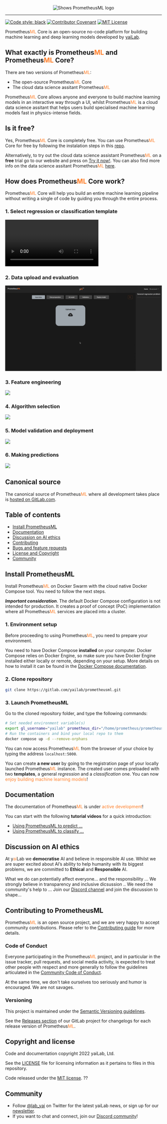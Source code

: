 <div style="margin-bottom:2rem;"></div>
<div align="center">

  <picture>
    <source height="150" media="(prefers-color-scheme: dark)" srcset="https://yailab.com/assets/logo/logo-prometheus-white.svg">
    <source height="150" media="(prefers-color-scheme: light)" srcset="https://yailab.com/assets/logo/logo-prometheus-black.svg">
    <img height="150" alt="Shows PrometheusML logo" src="https://yailab.com/assets/logo/logo-prometheus-black.svg">
  </picture>

</div>

-----------------
[![Code style: black](https://img.shields.io/badge/code%20style-black-000000.svg)](https://github.com/psf/black)
[![Contributor Covenant](https://img.shields.io/badge/Contributor%20Covenant-2.1-4baaaa.svg)](CODE_OF_CONDUCT.md)
[![MIT License](https://img.shields.io/badge/License-MIT-brightgreen.svg)](LICENSE)

Prometheus<span style="color: #ff7F2a;">ML</span> Core is an open-source no-code platform for building machine learning 
and deep learning models developed by [yaiLab](https://yailab.com/).   

## What exactly is Prometheus<span style="color: #ff7F2a;">ML</span> and Prometheus<span style="color: #ff7F2a;">ML</span> Core?

There are two versions of Prometheus<span style="color: #ff7F2a;">ML</span>:
- The open-source Prometheus<span style="color: #ff7F2a;">ML</span> Core
- The cloud data science assitant Prometheus<span style="color: #ff7F2a;">ML</span>

Prometheus<span style="color: #ff7F2a;">ML</span> Core allows anyone and everyone to build machine learning models in an
interactive way through a UI, whilst Prometheus<span style="color: #ff7F2a;">ML</span> is a cloud data science assitant that helps
users build specialised machine learning models fast in physics-intense fields.

## Is it free?

Yes, Prometheus<span style="color: #ff7F2a;">ML</span> Core is completely free. You can use Prometheus<span style="color: #ff7F2a;">ML</span> Core for free by following the instalation steps
in this [repo](#install-prometheusml).

Alternatively, to try out the cloud data science assistant Prometheus<span style="color: #ff7F2a;">ML</span> on a **free** trial go to our website and press on 
[Try it now!](https://yailab.com). You can also find more info on the data science assitant 
Prometheus<span style="color: #ff7F2a;">ML</span> [here](https://yailab.com/product.html).

## How does Prometheus<span style="color: #ff7F2a;">ML</span> Core work?

Prometheus<span style="color: #ff7F2a;">ML</span> Core will help you build an entire machine learning pipeline without 
writing a single of code by guiding you through the entire process.  

### 1. Select regression or classification template
![](videos_readme/1.mov)
### 2. Data upload and evaluation
![](read_me_gifs/2.gif)
### 3. Feature engineering 
![](read_me_gifs/3.gif)
### 4. Algorithm selection
![](read_me_gifs/4.gif)
### 5. Model validation and deployment 
![](read_me_gifs/5.gif)
### 6. Making predictions 
![](read_me_gifs/6.gif)

## Canonical source

The canonical source of Prometheus<span style="color: #ff7F2a;">ML</span> where all development takes place is 
[hosted on GitLab.com](https://gitlab.com/yailab/prometheusml).

## Table of contents

* [Install PrometheusML](#install-prometheusml)
* [Documentation](#documentation)
* [Discussion on AI ethics](#discussion-on-ai-ethics)
* [Contributing](#contributing-to-prometheusml)
* [Bugs and feature requests](#bugs-and-feature-requests)
* [License and Copyright](#copyright-and-license)
* [Community](#community)


## Install PrometheusML
Install Prometheus<span style="color: #ff7F2a;">ML</span> on Docker Swarm with the cloud native Docker Compose tool. 
You need to follow the next steps.

**_Important consideration_**. The default Docker Compose configuration is not intended for production. It creates 
a proof of concept (PoC) implementation where all Prometheus<span style="color: #ff7F2a;">ML</span> services are placed 
into a cluster.

### 1. Environment setup
Before proceeding to using Prometheus<span style="color: #ff7F2a;">ML</span>, you need to prepare your environment.

You need to have Docker Compose **installed** on your computer. Docker Compose relies on Docker Engine, 
so make sure you have Docker Engine installed either locally or remote, depending on your setup. More details on how 
to install it can be found in the [Docker Compose documentation](https://docs.docker.com/compose/install/).

### 2. Clone repository
```sh 
git clone https://gitlab.com/yailab/prometheusml.git
```

### 3. Launch PrometheusML
Go to the cloned repository folder, and type the following commands:

```sh
# Set needed environment variable(s)
export gl_username="yailab" prometheus_dir="/home/prometheus/prometheusml" 
# Run the containers and bind your local repo to them
docker compose up -d --remove-orphans
```

You can now access Prometheus<span style="color: #ff7F2a;">ML</span> from the browser of your choice 
by typing the address `localhost:5000`. 

You can create **a new user** by going to the registration page of your locally launched 
Prometheus<span style="color: #ff7F2a;">ML</span> instance. The created user comes preloaded 
with two **templates**, a general _regression_ and a _classification_ one. You can now 
<span style="color: #ff7F2a;">enjoy building machine learning models</span>!


## Documentation
The documentation of Prometheus<span style="color: #ff7F2a;">ML</span> is under 
<span style="color: #ff7F2a;">active development</span>! 

You can start with the following **tutorial videos** for a quick introduction:
- [Using PrometheusML to predict ...]()
- [Using PrometheusML to classify ...]()


## Discussion on AI ethics
At y<span style="color: #ff7F2a;">ai</span>Lab we **democratise** AI and believe in responsible AI use. Whilst we are super excited about AI’s 
ability to help humanity with its biggest problems, we are committed to **Ethical** and **Responsible** AI. 

What we do can potentially affect everyone... and the responsibility ... We strongly believe in transparency and inclusive dicsussion ..
We need the community's help to ... Join our [Discord channel]() and join the discussion to shape... 


## Contributing to PrometheusML
Prometheus<span style="color: #ff7F2a;">ML</span> is an open source project, and we are 
very happy to accept community contributions. Please refer to the [Contributing guide](CONTRIBUTING.md) 
for more details.

### Code of Conduct

Everyone participating in the Prometheus<span style="color: #ff7F2a;">ML</span> project, and in particular in the issue tracker,
pull requests, and social media activity, is expected to treat other people with respect
and more generally to follow the guidelines articulated in the
[Community Code of Conduct](CODE_OF_CONDUCT.md).

At the same time, we don't take ourselves too seriously and humor is encouraged. We are not savages.

### Versioning

This project is maintained under the [Semantic Versioning guidelines](https://semver.org/).

See the [Releases section](https://gitlab.com/yailab/prometheusml/-/releases) of our GitLab project for 
changelogs for each release version of Prometheus<span style="color: #ff7F2a;">ML</span>.


## Copyright and license

Code and documentation copyright 2022 yaiLab, Ltd.

See the [LICENSE](LICENSE) file for licensing information as it pertains to
files in this repository.

Code released under the [MIT license](). ??


## Community

* Follow [@lab_yai](https://twitter.com/lab_yai) on Twitter for the latest yaiLab news, or 
sign up for our [newsletter]().
* If you want to chat and connect, join our [Discord community]()!